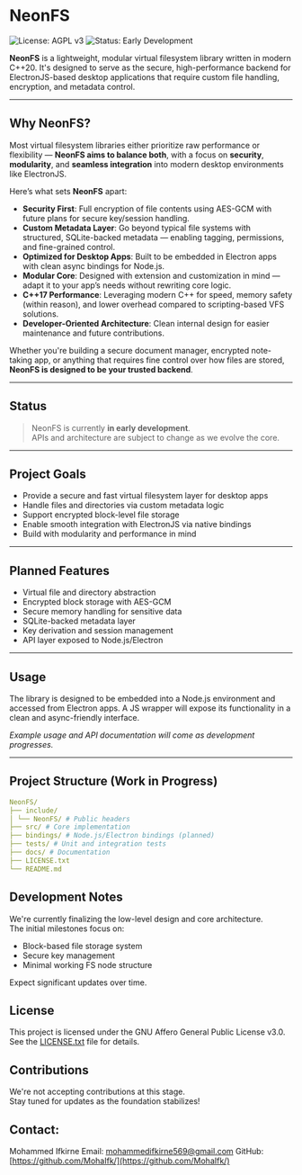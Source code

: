 # NeonFS

![License: AGPL v3](https://img.shields.io/badge/license-AGPLv3-blue.svg)
![Status: Early Development](https://img.shields.io/badge/status-early--dev-yellow)

**NeonFS** is a lightweight, modular virtual filesystem library written in modern C++20. It's designed to serve as the secure, high-performance backend for ElectronJS-based desktop applications that require custom file handling, encryption, and metadata control.

---

## Why NeonFS?

Most virtual filesystem libraries either prioritize raw performance or flexibility — **NeonFS aims to balance both**, with a focus on **security**, **modularity**, and **seamless integration** into modern desktop environments like ElectronJS.

Here’s what sets **NeonFS** apart:

* **Security First**: Full encryption of file contents using AES-GCM with future plans for secure key/session handling.
* **Custom Metadata Layer**: Go beyond typical file systems with structured, SQLite-backed metadata — enabling tagging, permissions, and fine-grained control.
* **Optimized for Desktop Apps**: Built to be embedded in Electron apps with clean async bindings for Node.js.
* **Modular Core**: Designed with extension and customization in mind — adapt it to your app’s needs without rewriting core logic.
* **C++17 Performance**: Leveraging modern C++ for speed, memory safety (within reason), and lower overhead compared to scripting-based VFS solutions.
* **Developer-Oriented Architecture**: Clean internal design for easier maintenance and future contributions.

Whether you're building a secure document manager, encrypted note-taking app, or anything that requires fine control over how files are stored, **NeonFS is designed to be your trusted backend**.

---

## Status

> NeonFS is currently **in early development**.  
> APIs and architecture are subject to change as we evolve the core.

---

## Project Goals

- Provide a secure and fast virtual filesystem layer for desktop apps
- Handle files and directories via custom metadata logic
- Support encrypted block-level file storage
- Enable smooth integration with ElectronJS via native bindings
- Build with modularity and performance in mind

---

## Planned Features

- Virtual file and directory abstraction
- Encrypted block storage with AES-GCM
- Secure memory handling for sensitive data
- SQLite-backed metadata layer
- Key derivation and session management
- API layer exposed to Node.js/Electron

---

## Usage

The library is designed to be embedded into a Node.js environment and accessed from Electron apps. A JS wrapper will expose its functionality in a clean and async-friendly interface.

_Example usage and API documentation will come as development progresses._

---

## Project Structure (Work in Progress)

```yaml
NeonFS/
├── include/
│ └── NeonFS/ # Public headers
├── src/ # Core implementation
├── bindings/ # Node.js/Electron bindings (planned)
├── tests/ # Unit and integration tests
├── docs/ # Documentation
├── LICENSE.txt
└── README.md
```

## Development Notes

We're currently finalizing the low-level design and core architecture.  
The initial milestones focus on:

- Block-based file storage system
- Secure key management
- Minimal working FS node structure

Expect significant updates over time.

## License

This project is licensed under the GNU Affero General Public License v3.0.  
See the [LICENSE.txt](LICENSE.txt) file for details.

## Contributions

We're not accepting contributions at this stage.  
Stay tuned for updates as the foundation stabilizes!

## Contact:

Mohammed Ifkirne
Email: mohammedifkirne569@gmail.com
GitHub: [https://github.com/MohaIfk/](https://github.com/MohaIfk/)
